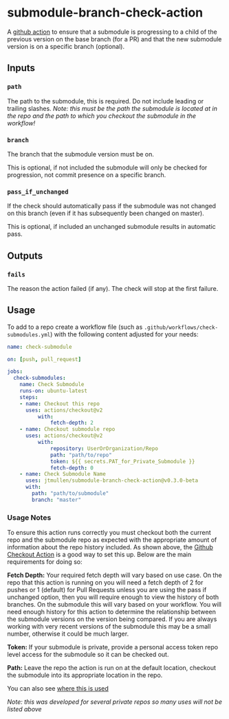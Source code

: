 # submodule-branch-check-action
A [github action](https://help.github.com/en/actions) to ensure that a submodule is progressing to a child of the previous version on the base branch (for a PR) and that the new submodule version is on a specific branch (optional). 


## Inputs
### `path`
The path to the submodule, this is required. Do not include leading or trailing slashes. 
*Note: this must be the path the submodule is located at in the repo and the path to which you checkout the submodule in the workflow!*

### `branch`
The branch that the submodule version must be on. 

This is optional, if not included the submodule will only be checked for progression, not commit presence on a specific branch. 

### `pass_if_unchanged`
If the check should automatically pass if the submodule was not changed on this branch (even if it has subsequently been changed on master). 

This is optional, if included an unchanged submodule results in automatic pass. 

## Outputs
### `fails`
The reason the action failed (if any). The check will stop at the first failure. 

## Usage
To add to a repo create a workflow file (such as `.github/workflows/check-submodules.yml`) with the following content adjusted for your needs:

```yml
name: check-submodule

on: [push, pull_request]

jobs:
  check-submodules:
    name: Check Submodule
    runs-on: ubuntu-latest
    steps:
    - name: Checkout this repo
      uses: actions/checkout@v2
          with:
              fetch-depth: 2
    - name: Checkout submodule repo
      uses: actions/checkout@v2
          with:
              repository: UserOrOrganization/Repo
              path: "path/to/repo"
              token: ${{ secrets.PAT_for_Private_Submodule }}
              fetch-depth: 0
    - name: Check Submodule Name
      uses: jtmullen/submodule-branch-check-action@v0.3.0-beta
      with:
        path: "path/to/submodule"
        branch: "master"
```

### Usage Notes
To ensure this action runs correctly you must checkout both the current repo and the submodule repo as expected with the appropriate amount of information about the repo history included. As shown above, the [Github Checkout Action](https://github.com/actions/checkout/) is a good way to set this up. Below are the main requirements for doing so:

**Fetch Depth:** Your required fetch depth will vary based on use case. On the repo that this action is running on you will need a fetch depth of 2 for pushes or 1 (default) for Pull Requests unless you are using the pass if unchanged option, then you will require enough to view the history of both branches. On the submodule this will vary based on your workflow. You will need enough history for this action to determine the relationship between the submodule versions on the version being compared. If you are always working with very recent versions of the submodule this may be a small number, otherwise it could be much larger. 

**Token:** If your submodule is private, provide a personal access token repo level access for the submodule so it can be checked out. 

**Path:** Leave the repo the action is run on at the default location, checkout the submodule into its appropriate location in the repo. 

You can also see [where this is used](https://github.com/search?l=YAML&q=submodule-branch-check-action&type=Code)

*Note: this was developed for several private repos so many uses will not be listed above*
